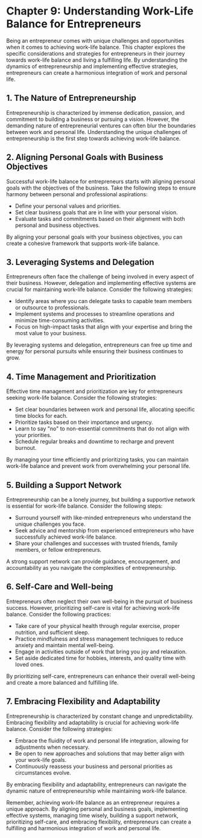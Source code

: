 Chapter 9: Understanding Work-Life Balance for Entrepreneurs
============================================================

Being an entrepreneur comes with unique challenges and opportunities when it comes to achieving work-life balance. This chapter explores the specific considerations and strategies for entrepreneurs in their journey towards work-life balance and living a fulfilling life. By understanding the dynamics of entrepreneurship and implementing effective strategies, entrepreneurs can create a harmonious integration of work and personal life.

**1. The Nature of Entrepreneurship**
-------------------------------------

Entrepreneurship is characterized by immense dedication, passion, and commitment to building a business or pursuing a vision. However, the demanding nature of entrepreneurial ventures can often blur the boundaries between work and personal life. Understanding the unique challenges of entrepreneurship is the first step towards achieving work-life balance.

**2. Aligning Personal Goals with Business Objectives**
-------------------------------------------------------

Successful work-life balance for entrepreneurs starts with aligning personal goals with the objectives of the business. Take the following steps to ensure harmony between personal and professional aspirations:

* Define your personal values and priorities.
* Set clear business goals that are in line with your personal vision.
* Evaluate tasks and commitments based on their alignment with both personal and business objectives.

By aligning your personal goals with your business objectives, you can create a cohesive framework that supports work-life balance.

**3. Leveraging Systems and Delegation**
----------------------------------------

Entrepreneurs often face the challenge of being involved in every aspect of their business. However, delegation and implementing effective systems are crucial for maintaining work-life balance. Consider the following strategies:

* Identify areas where you can delegate tasks to capable team members or outsource to professionals.
* Implement systems and processes to streamline operations and minimize time-consuming activities.
* Focus on high-impact tasks that align with your expertise and bring the most value to your business.

By leveraging systems and delegation, entrepreneurs can free up time and energy for personal pursuits while ensuring their business continues to grow.

**4. Time Management and Prioritization**
-----------------------------------------

Effective time management and prioritization are key for entrepreneurs seeking work-life balance. Consider the following strategies:

* Set clear boundaries between work and personal life, allocating specific time blocks for each.
* Prioritize tasks based on their importance and urgency.
* Learn to say "no" to non-essential commitments that do not align with your priorities.
* Schedule regular breaks and downtime to recharge and prevent burnout.

By managing your time efficiently and prioritizing tasks, you can maintain work-life balance and prevent work from overwhelming your personal life.

**5. Building a Support Network**
---------------------------------

Entrepreneurship can be a lonely journey, but building a supportive network is essential for work-life balance. Consider the following steps:

* Surround yourself with like-minded entrepreneurs who understand the unique challenges you face.
* Seek advice and mentorship from experienced entrepreneurs who have successfully achieved work-life balance.
* Share your challenges and successes with trusted friends, family members, or fellow entrepreneurs.

A strong support network can provide guidance, encouragement, and accountability as you navigate the complexities of entrepreneurship.

**6. Self-Care and Well-being**
-------------------------------

Entrepreneurs often neglect their own well-being in the pursuit of business success. However, prioritizing self-care is vital for achieving work-life balance. Consider the following practices:

* Take care of your physical health through regular exercise, proper nutrition, and sufficient sleep.
* Practice mindfulness and stress management techniques to reduce anxiety and maintain mental well-being.
* Engage in activities outside of work that bring you joy and relaxation.
* Set aside dedicated time for hobbies, interests, and quality time with loved ones.

By prioritizing self-care, entrepreneurs can enhance their overall well-being and create a more balanced and fulfilling life.

**7. Embracing Flexibility and Adaptability**
---------------------------------------------

Entrepreneurship is characterized by constant change and unpredictability. Embracing flexibility and adaptability is crucial for achieving work-life balance. Consider the following strategies:

* Embrace the fluidity of work and personal life integration, allowing for adjustments when necessary.
* Be open to new approaches and solutions that may better align with your work-life goals.
* Continuously reassess your business and personal priorities as circumstances evolve.

By embracing flexibility and adaptability, entrepreneurs can navigate the dynamic nature of entrepreneurship while maintaining work-life balance.

Remember, achieving work-life balance as an entrepreneur requires a unique approach. By aligning personal and business goals, implementing effective systems, managing time wisely, building a support network, prioritizing self-care, and embracing flexibility, entrepreneurs can create a fulfilling and harmonious integration of work and personal life.
